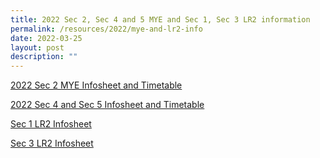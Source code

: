 ```yaml
---
title: 2022 Sec 2, Sec 4 and 5 MYE and Sec 1, Sec 3 LR2 information
permalink: /resources/2022/mye-and-lr2-info
date: 2022-03-25
layout: post
description: ""
---
```

[2022 Sec 2 MYE Infosheet and Timetable](https://drive.google.com/drive/folders/1WeV3RQQ2SXW4Q9yLbd654G37pKQMJPi1)  
  
[2022 Sec 4 and Sec 5 Infosheet and Timetable](https://drive.google.com/drive/folders/15pPhNO5nbh1xA2AG544Y3xGryojZBtkZ)
  
[Sec 1 LR2 Infosheet](https://drive.google.com/file/d/1wrKLMmOOxw3gRzk9Cr8Wi84_KirCvolE/view)  
  
[Sec 3 LR2 Infosheet](https://drive.google.com/file/d/1atUT9xKbL9kzkB4e8-fwC_lxUvAoP5ew/view)